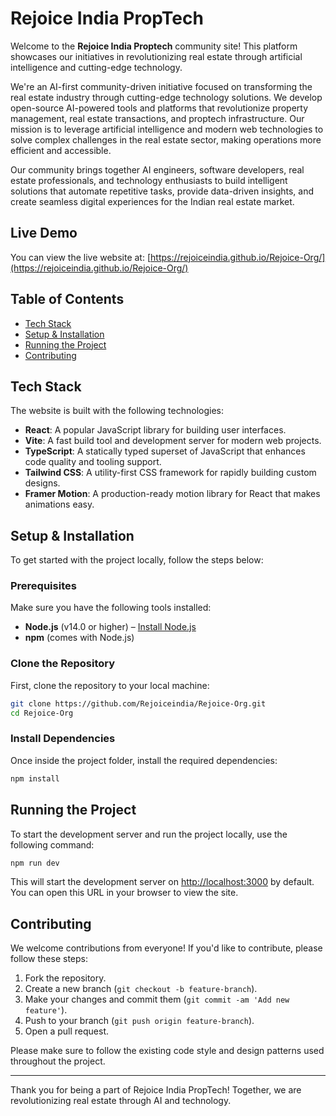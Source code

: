 # Rejoice India PropTech

Welcome to the **Rejoice India Proptech** community site! This platform showcases our initiatives in revolutionizing real estate through artificial intelligence and cutting-edge technology.

We're an AI-first community-driven initiative focused on transforming the real estate industry through cutting-edge technology solutions. We develop open-source AI-powered tools and platforms that revolutionize property management, real estate transactions, and proptech infrastructure. Our mission is to leverage artificial intelligence and modern web technologies to solve complex challenges in the real estate sector, making operations more efficient and accessible.

Our community brings together AI engineers, software developers, real estate professionals, and technology enthusiasts to build intelligent solutions that automate repetitive tasks, provide data-driven insights, and create seamless digital experiences for the Indian real estate market.

## Live Demo

You can view the live website at: [https://rejoiceindia.github.io/Rejoice-Org/](https://rejoiceindia.github.io/Rejoice-Org/)

## Table of Contents

- [Tech Stack](#tech-stack)
- [Setup & Installation](#setup--installation)
- [Running the Project](#running-the-project)
- [Contributing](#contributing)

## Tech Stack

The website is built with the following technologies:
- **React**: A popular JavaScript library for building user interfaces.
- **Vite**: A fast build tool and development server for modern web projects.
- **TypeScript**: A statically typed superset of JavaScript that enhances code quality and tooling support.
- **Tailwind CSS**: A utility-first CSS framework for rapidly building custom designs.
- **Framer Motion**: A production-ready motion library for React that makes animations easy.


## Setup & Installation

To get started with the project locally, follow the steps below:

### Prerequisites

Make sure you have the following tools installed:

- **Node.js** (v14.0 or higher) – [Install Node.js](https://nodejs.org/)
- **npm** (comes with Node.js)

### Clone the Repository

First, clone the repository to your local machine:

```bash
git clone https://github.com/Rejoiceindia/Rejoice-Org.git
cd Rejoice-Org
```

### Install Dependencies

Once inside the project folder, install the required dependencies:

```bash
npm install
```

## Running the Project

To start the development server and run the project locally, use the following command:

```bash
npm run dev
```

This will start the development server on [http://localhost:3000](http://localhost:3000) by default. You can open this URL in your browser to view the site.

## Contributing

We welcome contributions from everyone! If you'd like to contribute, please follow these steps:

1. Fork the repository.
2. Create a new branch (`git checkout -b feature-branch`).
3. Make your changes and commit them (`git commit -am 'Add new feature'`).
4. Push to your branch (`git push origin feature-branch`).
5. Open a pull request.

Please make sure to follow the existing code style and design patterns used throughout the project.

---

Thank you for being a part of Rejoice India PropTech! Together, we are revolutionizing real estate through AI and technology.
